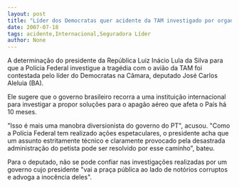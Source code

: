 ```yaml
---
layout: post
title: "Líder dos Democratas quer acidente da TAM investigado por organismo internacional "
date: 2007-07-18
tags: acidente,Internacional,Seguradora Líder
author: None
---
```

A determina&ccedil;&atilde;o do presidente da Rep&uacute;blica Luiz In&aacute;cio Lula da Silva para que a Pol&iacute;cia Federal investigue a trag&eacute;dia com o avi&atilde;o da TAM foi contestada pelo l&iacute;der do Democratas na C&acirc;mara, deputado Jos&eacute; Carlos Aleluia (BA). 

Ele sugere que o governo brasileiro recorra a uma institui&ccedil;&atilde;o internacional para investigar a propor solu&ccedil;&otilde;es para o apag&atilde;o a&eacute;reo que afeta o Pa&iacute;s h&aacute; 10 meses. 

&quot;Isso &eacute; mais uma manobra diversionista do governo do PT&quot;, acusou. &quot;Como a Pol&iacute;cia Federal tem realizado a&ccedil;&otilde;es espetaculares, o presidente acha que um assunto estritamente t&eacute;cnico e claramente provocado pela desastrada administra&ccedil;&atilde;o do petista pode ser resolvido por esse caminho&quot;, bateu. 

Para o deputado, n&atilde;o se pode confiar nas investiga&ccedil;&otilde;es realizadas por um governo cujo presidente &quot;vai a pra&ccedil;a p&uacute;blica ao lado de not&oacute;rios corruptos e advoga a inoc&ecirc;ncia deles&quot;. 